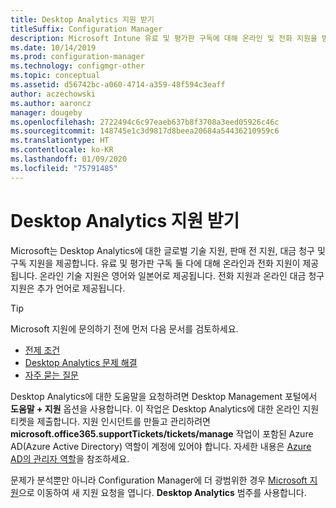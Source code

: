 ```yaml
---
title: Desktop Analytics 지원 받기
titleSuffix: Configuration Manager
description: Microsoft Intune 유료 및 평가판 구독에 대해 온라인 및 전화 지원을 받습니다.
ms.date: 10/14/2019
ms.prod: configuration-manager
ms.technology: configmgr-other
ms.topic: conceptual
ms.assetid: d56742bc-a060-4714-a359-48f594c3eaff
author: aczechowski
ms.author: aaroncz
manager: dougeby
ms.openlocfilehash: 2722494c6c97eaeb637b8f3708a3eed05926c46c
ms.sourcegitcommit: 148745e1c3d9817d8beea20684a54436210959c6
ms.translationtype: HT
ms.contentlocale: ko-KR
ms.lasthandoff: 01/09/2020
ms.locfileid: "75791485"
---
```

# <a name="get-support-for-desktop-analytics"></a>Desktop Analytics 지원 받기

Microsoft는 Desktop Analytics에 대한 글로벌 기술 지원, 판매 전 지원, 대금 청구 및 구독 지원을 제공합니다. 유료 및 평가판 구독 둘 다에 대해 온라인과 전화 지원이 제공됩니다. 온라인 기술 지원은 영어와 일본어로 제공됩니다. 전화 지원과 온라인 대금 청구 지원은 추가 언어로 제공됩니다.

> [!TIP]
> Microsoft 지원에 문의하기 전에 먼저 다음 문서를 검토하세요.
>
> - [전제 조건](/sccm/desktop-analytics/overview#prerequisites)
> - [Desktop Analytics 문제 해결](/sccm/desktop-analytics/troubleshooting)
> - [자주 묻는 질문](/sccm/desktop-analytics/faq)

Desktop Analytics에 대한 도움말을 요청하려면 Desktop Management 포털에서 **도움말 + 지원** 옵션을 사용합니다. 이 작업은 Desktop Analytics에 대한 온라인 지원 티켓을 제출합니다. 지원 인시던트를 만들고 관리하려면 **microsoft.office365.supportTickets/tickets/manage** 작업이 포함된 Azure AD(Azure Active Directory) 역할이 계정에 있어야 합니다. 자세한 내용은 [Azure AD의 관리자 역할](https://docs.microsoft.com/azure/active-directory/users-groups-roles/directory-assign-admin-roles)을 참조하세요.

문제가 분석뿐만 아니라 Configuration Manager에 더 광범위한 경우 [Microsoft 지원](https://aka.ms/cmcbsupport)으로 이동하여 새 지원 요청을 엽니다. **Desktop Analytics** 범주를 사용합니다.
